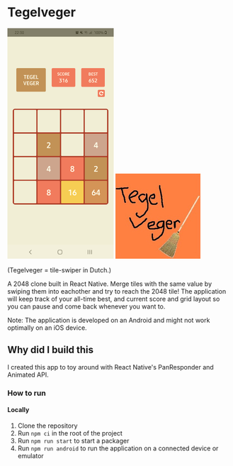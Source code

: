 # Tegelveger 

<img src="./app_screenshot.png" width="240px" height="520px"/>  ![tegelveger icon](app_icon.png)


(Tegelveger = tile-swiper in Dutch.)

A 2048 clone built in React Native. Merge tiles with the same value by swiping them into eachother and try to reach the 2048 tile!
The application will keep track of your all-time best, and current score and grid layout so you can pause and come back whenever you want to.

Note: The application is developed on an Android and might not work optimally on an iOS device. 


## Why did I build this
I created this app to toy around with React Native's PanResponder and Animated API.

### How to run
#### Locally
1. Clone the repository
2. Run `npm ci` in the root of the project
3. Run `npm run start` to start a packager
4. Run `npm run android` to run the application on a connected device or emulator
